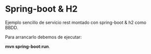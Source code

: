 # Spring-boot & H2

Ejemplo sencillo de servicio rest montado con spring-boot & h2 como BBDD.

Para arrancarlo debemos de ejecutar:

 __mvn spring-boot:run__.
